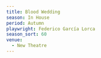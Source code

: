 ```yaml
---
title: Blood Wedding
season: In House
period: Autumn
playwright: Federico García Lorca
season_sort: 60
venue:
  - New Theatre
---
```



